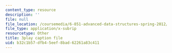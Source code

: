 ```yaml
---
content_type: resource
description: ''
file: null
file_location: /coursemedia/6-851-advanced-data-structures-spring-2012/b32c1b57dfb45eef8bad62261a83c411_pOKy3RZbSws.vtt
file_type: application/x-subrip
resourcetype: Other
title: 3play caption file
uid: b32c1b57-dfb4-5eef-8bad-62261a83c411
---
```

